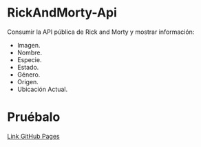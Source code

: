 # RickAndMorty-Api
Consumir la API pública de Rick and Morty y mostrar información:
* Imagen. 
* Nombre. 
* Especie. 
* Estado. 
* Género. 
* Origen.
* Ubicación Actual. 

# Pruébalo
[Link GitHub Pages](https://jrsierrag.github.io/RickAndMorty-Api/)
